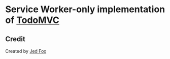 # Service Worker-only implementation of [TodoMVC](http://todomvc.com)

## Credit

Created by [Jed Fox](http://twitter.com/jed_fox1)
